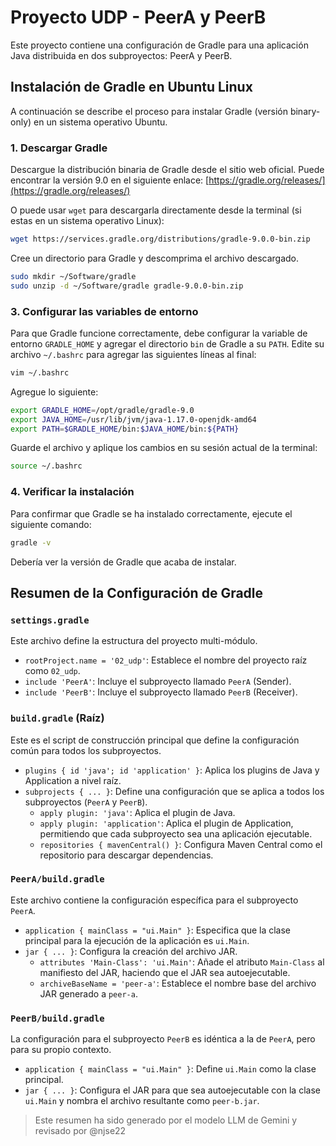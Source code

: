 # Proyecto UDP - PeerA y PeerB

Este proyecto contiene una configuración de Gradle para una aplicación Java distribuida en dos subproyectos: PeerA y PeerB.

## Instalación de Gradle en Ubuntu Linux

A continuación se describe el proceso para instalar Gradle (versión binary-only) en un sistema operativo Ubuntu.

### 1. Descargar Gradle

Descargue la distribución binaria de Gradle desde el sitio web oficial. Puede encontrar la versión 9.0 en el siguiente enlace:
[https://gradle.org/releases/](https://gradle.org/releases/)

O puede usar `wget` para descargarla directamente desde la terminal (si estas en un sistema operativo Linux):

```bash
wget https://services.gradle.org/distributions/gradle-9.0.0-bin.zip 
```

Cree un directorio para Gradle y descomprima el archivo descargado.

```bash
sudo mkdir ~/Software/gradle
sudo unzip -d ~/Software/gradle gradle-9.0.0-bin.zip
```

### 3. Configurar las variables de entorno

Para que Gradle funcione correctamente, debe configurar la variable de entorno `GRADLE_HOME` y agregar el directorio `bin` de Gradle a su `PATH`. Edite su archivo `~/.bashrc` para agregar las siguientes líneas al final:

```bash
vim ~/.bashrc
```

Agregue lo siguiente:

```bash
export GRADLE_HOME=/opt/gradle/gradle-9.0
export JAVA_HOME=/usr/lib/jvm/java-1.17.0-openjdk-amd64
export PATH=$GRADLE_HOME/bin:$JAVA_HOME/bin:${PATH}
```

Guarde el archivo y aplique los cambios en su sesión actual de la terminal:

```bash
source ~/.bashrc
```

### 4. Verificar la instalación

Para confirmar que Gradle se ha instalado correctamente, ejecute el siguiente comando:

```bash
gradle -v
```

Debería ver la versión de Gradle que acaba de instalar.



## Resumen de la Configuración de Gradle

### `settings.gradle`

Este archivo define la estructura del proyecto multi-módulo.

- `rootProject.name = '02_udp'`: Establece el nombre del proyecto raíz como `02_udp`.
- `include 'PeerA'`: Incluye el subproyecto llamado `PeerA`  (Sender). 
- `include 'PeerB'`: Incluye el subproyecto llamado `PeerB`  (Receiver). 

### `build.gradle` (Raíz)

Este es el script de construcción principal que define la configuración común para todos los subproyectos.

- `plugins { id 'java'; id 'application' }`: Aplica los plugins de Java y Application a nivel raíz.
- `subprojects { ... }`: Define una configuración que se aplica a todos los subproyectos (`PeerA` y `PeerB`).
  - `apply plugin: 'java'`: Aplica el plugin de Java.
  - `apply plugin: 'application'`: Aplica el plugin de Application, permitiendo que cada subproyecto sea una aplicación ejecutable.
  - `repositories { mavenCentral() }`: Configura Maven Central como el repositorio para descargar dependencias.

### `PeerA/build.gradle`

Este archivo contiene la configuración específica para el subproyecto `PeerA`.

- `application { mainClass = "ui.Main" }`: Especifica que la clase principal para la ejecución de la aplicación es `ui.Main`.
- `jar { ... }`: Configura la creación del archivo JAR.
  - `attributes 'Main-Class': 'ui.Main'`: Añade el atributo `Main-Class` al manifiesto del JAR, haciendo que el JAR sea autoejecutable.
  - `archiveBaseName = 'peer-a'`: Establece el nombre base del archivo JAR generado a `peer-a`.

### `PeerB/build.gradle`

La configuración para el subproyecto `PeerB` es idéntica a la de `PeerA`, pero para su propio contexto.

- `application { mainClass = "ui.Main" }`: Define `ui.Main` como la clase principal.
- `jar { ... }`: Configura el JAR para que sea autoejecutable con la clase `ui.Main` y nombra el archivo resultante como `peer-b.jar`.



> Este resumen ha sido generado por el modelo LLM de Gemini y revisado por @njse22
